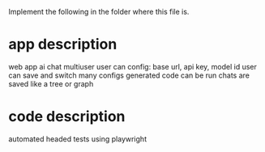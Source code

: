 Implement the following in the folder where this file is.

# app description

web app
ai chat
multiuser
user can config: base url, api key, model id
user can save and switch many configs
generated code can be run
chats are saved like a tree or graph

# code description

automated headed tests using playwright
